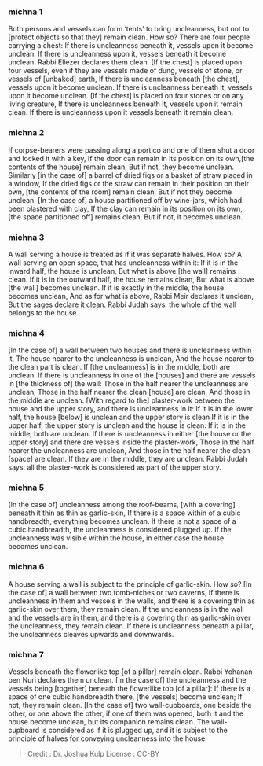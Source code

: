 
### michna 1
Both persons and vessels can form ‘tents’ to bring uncleanness, but not to [protect objects so that they] remain clean. How so? There are four people carrying a chest: If there is uncleanness beneath it, vessels upon it become unclean. If there is uncleanness upon it, vessels beneath it become unclean. Rabbi Eliezer declares them clean. [If the chest] is placed upon four vessels, even if they are vessels made of dung, vessels of stone, or vessels of [unbaked] earth, If there is uncleanness beneath [the chest], vessels upon it become unclean. If there is uncleanness beneath it, vessels upon it become unclean. [If the chest] is placed on four stones or on any living creature, If there is uncleanness beneath it, vessels upon it remain clean. If there is uncleanness upon it vessels beneath it remain clean.

### michna 2
If corpse-bearers were passing along a portico and one of them shut a door and   locked it with a key, If the door can remain in its position on its own,[the contents of the house] remain clean, But if not, they become unclean. Similarly [in the case of] a barrel of dried figs or a basket of straw placed in a window, If the dried figs or the straw can remain in their position on their own, [the contents of the room] remain clean, But if not they become unclean. [In the case of] a house partitioned off by wine-jars, which had been plastered with clay, If the clay can remain in its position on its own, [the space partitioned off] remains clean, But if not, it becomes unclean.

### michna 3
A wall serving a house is treated as if it was separate halves. How so? A wall serving an open space, that has uncleanness within it: If it is in the inward half, the house is unclean, But what is above [the wall]   remains clean. If it is in the outward half, the house remains clean, But what is above [the wall] becomes unclean. If it is exactly in the middle, the house becomes unclean, And as for what is above, Rabbi Meir declares it unclean, But the sages declare it clean. Rabbi Judah says: the whole of the wall belongs to the house.

### michna 4
[In the case of] a wall between two houses and there is uncleanness within it, The house nearer to the uncleanness is unclean, And the house nearer to the clean part is clean. If [the uncleanness] is in the middle, both are unclean. If there is uncleanness in one of the [houses] and there are vessels in [the thickness of] the wall: Those in the half nearer the uncleanness are unclean, Those in the half nearer the clean [house] are clean, And those in the middle are unclean. [With regard to the] plaster-work between the house and the upper story, and there is uncleanness in it: If it is in the lower half, the house [below] is unclean and the upper story is clean If it is in the upper half, the upper story is unclean and the house is clean: If it is in the middle, both are unclean. If there is uncleanness in either [the house or the upper story] and there are vessels inside the plaster-work, Those in the half nearer the uncleanness are unclean, And those in the half nearer the clean [space] are clean. If they are in the middle, they are unclean. Rabbi Judah says: all the plaster-work is considered as part of the upper story.

### michna 5
[In the case of] uncleanness among the roof-beams, [with a covering] beneath it thin as thin as garlic-skin, If there is a space within of a cubic handbreadth, everything becomes unclean. If there is not a space of a cubic handbreadth, the uncleanness is considered plugged up. If the uncleanness was visible within the house, in either case the house becomes unclean.

### michna 6
A house serving a wall is subject to the principle of garlic-skin. How so? [In the case of] a wall between two tomb-niches or two caverns, If there is uncleanness in them and vessels in the walls, and there is a covering thin as garlic-skin over them, they remain clean. If the uncleanness is in the wall and the vessels are in them, and there is a covering thin as garlic-skin over the uncleanness, they remain clean. If there is uncleanness beneath a pillar, the uncleanness cleaves upwards and downwards.

### michna 7
Vessels beneath the flowerlike top [of a pillar] remain clean. Rabbi Yohanan ben Nuri declares them unclean. [In the case of] the uncleanness and the vessels being [together] beneath the flowerlike top [of a pillar]: If there is a space of one cubic handbreadth there, [the vessels] become unclean; If not, they remain clean. [In the case of] two wall-cupboards, one beside the other, or one above the other, if one of them was opened, both it and the house become unclean, but its companion remains clean. The wall-cupboard is considered as if it is plugged up, and it is subject to the principle of halves for conveying uncleanness into the house.

>Credit : Dr. Joshua Kulp
>License : CC-BY